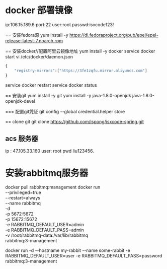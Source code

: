 # docker 部署镜像

ip:106.15.189.6 
port:22
user:root
passwd:isxcode123!

== 安装fedora源
yum install -y  https://dl.fedoraproject.org/pub/epel/epel-release-latest-7.noarch.rpm

== 安装docker//配置阿里云镜像地址
yum install -y docker
service docker start
vi /etc/docker/daemon.json

```cmd
{
	"registry-mirrors":["https://3fe1zqfu.mirror.aliyuncs.com"]
}
```
service docker restart
service docker status

== 安装git
yum install -y git 
yum install -y java-1.8.0-openjdk java-1.8.0-openjdk-devel

=== 配置git凭证
git config --global credential.helper store

== clone git
git clone https://github.com/ispong/isxcode-spring.git


## acs 服务器
ip : 47.105.33.160
user: root
pwd liu123456.


# 安装rabbitmq服务器

docker pull rabbitmq:management
docker run \
    --privileged=true \
    --restart=always \
    --name rabbitmq \
    -d \
    -p 5672:5672 \
    -p 15672:15672 \
    -e RABBITMQ_DEFAULT_USER=admin \
    -e RABBITMQ_DEFAULT_PASS=admin \
    -v /root/rabbitmq-data:/var/lib/rabbitmq \
    rabbitmq:3-management
       
docker run -d --hostname my-rabbit --name some-rabbit -e RABBITMQ_DEFAULT_USER=user -e RABBITMQ_DEFAULT_PASS=password rabbitmq:3-management